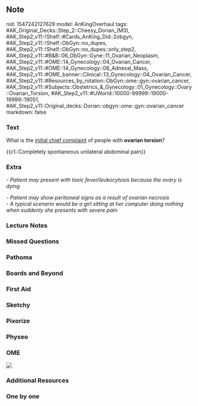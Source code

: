 ## Note
nid: 1547242127629
model: AnKingOverhaul
tags: #AK_Original_Decks::Step_2::Cheesy_Dorian_(M3), #AK_Step2_v11::!Shelf::#Cards_AnKing_Did::2obgyn, #AK_Step2_v11::!Shelf::ObGyn::no_dupes, #AK_Step2_v11::!Shelf::ObGyn::no_dupes::only_step2, #AK_Step2_v11::#B&B::06_ObGyn::Gyne::11_Ovarian_Neoplasm, #AK_Step2_v11::#OME::14_Gynecology::04_Ovarian_Cancer, #AK_Step2_v11::#OME::14_Gynecology::08_Adnexal_Mass, #AK_Step2_v11::#OME_banner::Clinical::13_Gynecology::04_Ovarian_Cancer, #AK_Step2_v11::#Resources_by_rotation::ObGyn::ome::gyn::ovarian_cancer, #AK_Step2_v11::#Subjects::Obstetrics_&_Gynecology::01_Gynecology::Ovary::Ovarian_Torsion, #AK_Step2_v11::#UWorld::10000-99999::19000-19999::19051, #AK_Step2_v11::Original_decks::Dorian::obgyn::ome::gyn::ovarian_cancer
markdown: false

### Text
What is the <u>initial chief complaint</u> of people with
<b>ovarian torsion</b>?
<div>
  {{c1::Completely spontaneous unilateral abdominal pain}}
</div>

### Extra
<i>- Patient may present with toxic fever/leukocytosis because the
ovary is dying</i>
<div>
  <i>- Patient may show peritoneal signs as a result of ovarian
  necrosis</i>
</div>
<div>
  <i>- A typical scenario would be a girl sitting at her computer
  doing nothing when suddenly she presents with severe pain</i>
</div>

### Lecture Notes


### Missed Questions


### Pathoma


### Boards and Beyond


### First Aid


### Sketchy


### Pixorize


### Physeo


### OME
<div class="ome-widget">
  <a href=
  "https://onlinemeded.org/spa/gynecology/ovarian-cancer/acquire?ref=anki">
  <img src="_OME_AnkiFlashcards_Lesson_2.png"></a>
</div>

### Additional Resources


### One by one


